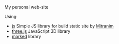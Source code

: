 My personal web-site

Using:

* [js](https://github.com/mitranim/js/) Simple JS library for build static site by [Mitranim](https://mitranim.com/)
* [three.js](https://threejs.org/) JavaScript 3D library
* [marked](https://github.com/markedjs/marked) library
